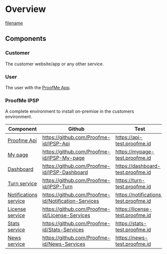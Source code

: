 # Overview

[filename](_media/IPSP-Overview.drawio ':include :type=code')

## Components

### Customer

The customer website/app or any other service.

### User

The user with the [ProofMe App](https://www.proofme.id).

### ProofMe IPSP

A complete environment to install on-premise in the customers environment.

| Component | Github  | Test  | Prod  |
|------     |------   |------ |------ |
|[Proofme Api](components_api.md)| https://github.com/Proofme-id/IPSP-Api | https://api-test.proofme.id | https://api.proofme.id |
|[My page](components_mypage.md)| https://github.com/Proofme-id/IPSP-My-page | https://mypage-test.proofme.id | https://mypage.proofme.id |
|[Dashboard](components_dashboard.md) | https://github.com/Proofme-id/IPSP-Dashboard | https://dashboard-test.proofme.id | https://dashboard.proofme.id |
|[Turn service](components_turn.md) | https://github.com/Proofme-id/IPSP-Turn | https://turn-test.proofme.id | https://turn.proofme.id |
|[Notifications service](components_notifications.md) | https://github.com/Proofme-id/Notification-Services | https://notifications-test.proofme.id | https://notifications.proofme.id |
|[License service](components_license.md) | https://github.com/Proofme-id/License-Services | https://license-test.proofme.id | https://license.proofme.id |
|[Stats service](components_stats.md) | https://github.com/Proofme-id/Stats-Services | https://stats-test.proofme.id | https://stats.proofme.id |
|[News service](components_news.md) | https://github.com/Proofme-id/News-Services | https://news-test.proofme.id | https://news.proofme.id |